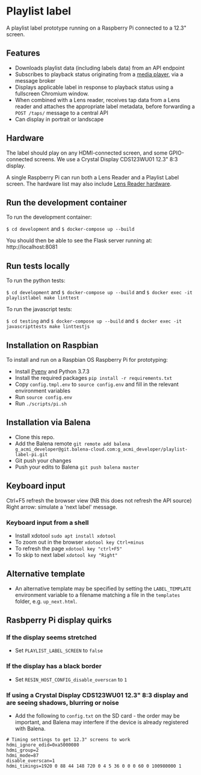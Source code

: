 Playlist label
==============

A playlist label prototype running on a Raspberry Pi connected to a 12.3" screen.


## Features

* Downloads playlist data (including labels data) from an API endpoint
* Subscribes to playback status originating from a [media player](https://github.com/ACMILabs/media-player), via a message broker
* Displays applicable label in response to playback status using a fullscreen Chromium window.
* When combined with a Lens reader, receives tap data from a Lens reader and attaches the appropriate label metadata,
before forwarding a `POST /taps/` message to a central API
* Can display in portrait or landscape

## Hardware
The label should play on any HDMI-connected screen, and some GPIO-connected screens. We use a Crystal Display CDS123WU01 12.3" 8:3 display.

A single Raspberry Pi can run both a Lens Reader and a Playlist Label screen. The hardware list may also include
[Lens Reader hardware](https://github.com/ACMILabs/lens-reader).

## Run the development container

To run the development container:

`$ cd development` and `$ docker-compose up --build`

You should then be able to see the Flask server running at: http://localhost:8081

## Run tests locally

To run the python tests:

`$ cd development` and `$ docker-compose up --build` and `$ docker exec -it playlistlabel make linttest`

To run the javascript tests:

`$ cd testing` and `$ docker-compose up --build` and `$ docker exec -it javascripttests make linttestjs`

## Installation on Raspbian

To install and run on a Raspbian OS Raspberry Pi for prototyping:

* Install [Pyenv](http://www.knight-of-pi.org/pyenv-for-python-version-management-on-raspbian-stretch/) and Python 3.7.3
* Install the required packages `pip install -r requirements.txt`
* Copy `config.tmpl.env` to `source config.env` and fill in the relevant environment variables
* Run `source config.env`
* Run `./scripts/pi.sh`

## Installation via Balena

* Clone this repo.
* Add the Balena remote `git remote add balena g_acmi_developer@git.balena-cloud.com:g_acmi_developer/playlist-label-pi.git`
* Git push your changes
* Push your edits to Balena `git push balena master`

## Keyboard input

Ctrl+F5 refresh the browser view (NB this does not refresh the API source)
Right arrow: simulate a 'next label' message.

### Keyboard input from a shell

* Install xdotool `sudo apt install xdotool`
* To zoom out in the browser `xdotool key Ctrl+minus`
* To refresh the page `xdotool key "ctrl+F5"`
* To skip to next label `xdotool key "Right"`

## Alternative template

* An alternative template may be specified by setting the `LABEL_TEMPLATE` environment variable to a filename matching
a file in the `templates` folder, e.g. `up_next.html`.

## Rasbperry Pi display quirks

### If the display seems stretched

* Set `PLAYLIST_LABEL_SCREEN` to `false`

### If the display has a black border

* Set `RESIN_HOST_CONFIG_disable_overscan` to `1`

### If using a Crystal Display CDS123WU01 12.3" 8:3 display and are seeing shadows, blurring or noise

* Add the following to `config.txt` on the SD card - the order may be important, and Balena may interfere if the device
is already registered with Balena.

```
# Timing settings to get 12.3" screens to work
hdmi_ignore_edid=0xa5000080
hdmi_group=2
hdmi_mode=87
disable_overscan=1
hdmi_timings=1920 0 88 44 148 720 0 4 5 36 0 0 0 60 0 100980000 1
```
